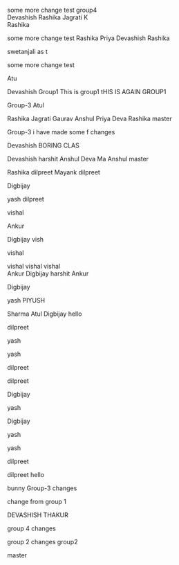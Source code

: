 some more change
test
group4   
Devashish
Rashika
Jagrati K  
Rashika


some more change
test
Rashika
Priya
Devashish
Rashika

swetanjali
as t

some more change
test

Atu

Devashish
 Group1
This is group1
tHIS IS AGAIN GROUP1

Group-3
Atul

Rashika
Jagrati
Gaurav
Anshul
Priya
Deva
Rashika
 master



 Group-3
i have made some f changes

Devashish
BORING CLAS


Devashish 
harshit
Anshul
Deva
Ma
Anshul
master

Rashika
dilpreet
Mayank
dilpreet

Digbijay

yash
dilpreet

vishal

Ankur

Digbijay
vish


vishal 


vishal vishal vishal  
Ankur
Digbijay
harshit
Ankur

Digbijay

yash
PIYUSH

Sharma
Atul
Digbijay
hello

dilpreet



yash

yash


dilpreet

dilpreet

Digbijay

yash


Digbijay


yash

yash

dilpreet

dilpreet
hello

bunny
 Group-3
changes


change from group 1

DEVASHISH THAKUR

group 4 changes

group 2 changes
group2 

master
